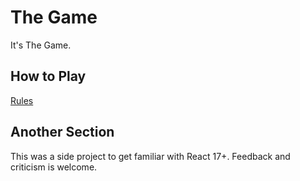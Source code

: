 # The Game

It's The Game.

## How to Play

[Rules](https://boardgamegeek.com/boardgame/173090/game)

## Another Section

This was a side project to get familiar with React 17+. Feedback and criticism is welcome.
